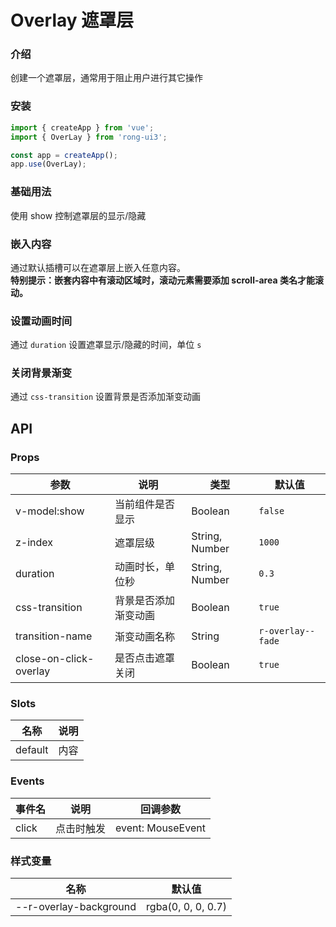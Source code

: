 # Overlay 遮罩层


<div class="card">

### 介绍
创建一个遮罩层，通常用于阻止用户进行其它操作

</div>


<div class="card">

### 安装
```javascript
import { createApp } from 'vue';
import { OverLay } from 'rong-ui3';

const app = createApp();
app.use(OverLay);
```

</div>


<div class="card">

### 基础用法
使用 show 控制遮罩层的显示/隐藏
<script setup>
  import OverlayBase from './demo/OverlayBase.vue?raw'
</script>
<HljsBlock :code="OverlayBase"></HljsBlock>

</div>


<div class="card">

### 嵌入内容
通过默认插槽可以在遮罩层上嵌入任意内容。  
**特别提示：嵌套内容中有滚动区域时，滚动元素需要添加 scroll-area 类名才能滚动。**
<script setup>
  import OverlayEmbedContent from './demo/OverlayEmbedContent.vue?raw'
</script>
<HljsBlock :code="OverlayEmbedContent"></HljsBlock>

</div>


<div class="card">

### 设置动画时间
通过 `duration` 设置遮罩显示/隐藏的时间，单位 `s`
<script setup>
  import OverlayDuration from './demo/OverlayDuration.vue?raw'
</script>
<HljsBlock :code="OverlayDuration"></HljsBlock>

</div>



<div class="card">

### 关闭背景渐变
通过 `css-transition` 设置背景是否添加渐变动画
<script setup>
  import OverlayCssTransition from './demo/OverlayCssTransition.vue?raw'
</script>
<HljsBlock :code="OverlayCssTransition"></HljsBlock>

</div>




## API

<div class="card">

### Props

| 参数                   | 说明                 | 类型           | 默认值  |
|------------------------|--------------------|----------------|---------|
| v-model:show           | 当前组件是否显示     | Boolean        | `false` |
| z-index                | 遮罩层级             | String, Number | `1000`  |
| duration               | 动画时长，单位秒      | String, Number | `0.3`   |
| css-transition         | 背景是否添加渐变动画 | Boolean        | `true`  |
| transition-name        | 渐变动画名称 | String        | `r-overlay--fade`  |
| close-on-click-overlay | 是否点击遮罩关闭     | Boolean        | `true`  |

</div>


<div class="card">

### Slots

| 名称    | 说明 |
|---------|----|
| default | 内容 |

</div>


<div class="card">

### Events

| 事件名 | 说明       | 回调参数          |
|--------|----------|-------------------|
| click  | 点击时触发 | event: MouseEvent |

</div>



<div class="card">

### 样式变量

| 名称                   | 默认值             |
|------------------------|--------------------|
| --r-overlay-background | rgba(0, 0, 0, 0.7) |

</div>
